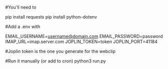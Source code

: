 #You'll need to 

pip install requests
pip install python-dotenv

#Add a .env with

EMAIL_USERNAME=username@domain.com
EMAIL_PASSWORD=password
IMAP_URL=imap.server.com
JOPLIN_TOKEN=token
JOPLIN_PORT=41184

#Joplin token is the one you generate for the webclip

#Run it manually (or add to cron)
python3 run.py
